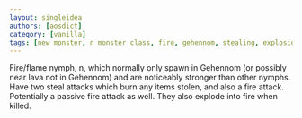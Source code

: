 ```yaml
---
layout: singleidea
authors: [aosdict]
category: [vanilla]
tags: [new monster, n monster class, fire, gehennom, stealing, explosion]
---
```

Fire/flame nymph, <span class="nhsym clr-red">n</span>, which normally only spawn in Gehennom (or possibly near lava not in Gehennom) and are noticeably stronger than other nymphs. Have two steal attacks which burn any items stolen, and also a fire attack. Potentially a passive fire attack as well. They also explode into fire when killed.
